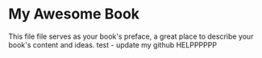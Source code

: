 My Awesome Book
=======

This file file serves as your book's preface, a great place to describe your book's content and ideas.
test - update my github
HELPPPPPP